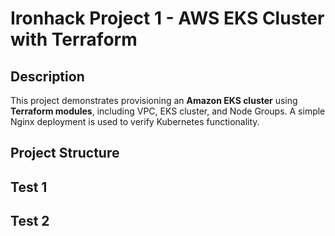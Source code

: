 # Ironhack Project 1 - AWS EKS Cluster with Terraform

## Description
This project demonstrates provisioning an **Amazon EKS cluster** using **Terraform modules**, including VPC, EKS cluster, and Node Groups. A simple Nginx deployment is used to verify Kubernetes functionality.

## Project Structure

## Test 1
## Test 2

